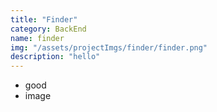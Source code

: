 ```yaml
---
title: "Finder"
category: BackEnd
name: finder
img: "/assets/projectImgs/finder/finder.png"
description: "hello"
---
```


- good
- image
